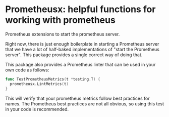 # Prometheusx: helpful functions for working with prometheus

Prometheus extensions to start the prometheus server.

Right now, there is just enough boilerplate in starting a Prometheus server that
we have a lot of half-baked implementations of "start the Prometheus server".
This package provides a single correct way of doing that.

This package also provides a Prometheus linter that can be used in your own code
as follows:

```go
func TestPrometheusMetrics(t *testing.T) {
  prometheusx.LintMetrics(t)
}
```

This will verify that your prometheus metrics follow best practices for
names. The Prometheus best practices are not all obvious, so using this test
in your code is recommended.
